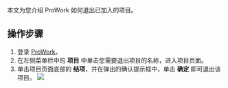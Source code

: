 本文为您介绍 ProWork 如何退出已加入的项目。

##  操作步骤
1. 登录 [ProWork](https://prowork.qq.com/login)。
2. 在左侧菜单栏中的 **项目** 中单击您需要退出项目的名称，进入项目页面。
3. 单击项目页面底部的 **结项**，并在弹出的确认提示框中，单击 **确定** 即可退出该项目。
![](https://qcloudimg.tencent-cloud.cn/raw/4cc1537305e817b611194dfb89ee8412.png)
